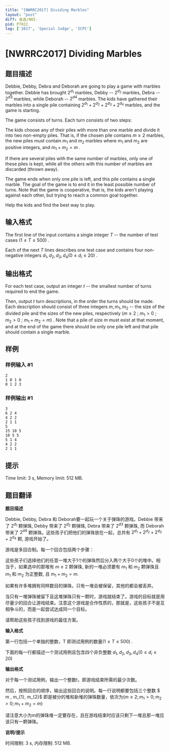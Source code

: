 ```yaml
---
title: "[NWRRC2017] Dividing Marbles"
layout: "post"
diff: 省选/NOI-
pid: P7022
tag: ['2017', 'Special Judge', 'ICPC']
---
```

# [NWRRC2017] Dividing Marbles
## 题目描述



Debbie, Debby, Debra and Deborah are going to play a game with marbles together. Debbie has brought $2^{d_{1}}$ marbles, Debby -- $2^{d_{2}}$ marbles, Debra -- $2^{d3}$ marbles, while Deborah -- $2^{d4}$ marbles. The kids have gathered their marbles into a single pile containing $2^{d_{1}} + 2^{d_{2}} + 2^{d_{3}} + 2^{d_{4}}$ marbles, and the game is starting.

The game consists of turns. Each turn consists of two steps:

The kids choose any of their piles with more than one marble and divide it into two non-empty piles. That is, if the chosen pile contains $m \ge 2$ marbles, the new piles must contain $m_{1}$ and $m_{2}$ marbles where $m_1$ and $m_2$ are positive integers, and $m_{1} + m_{2} = m$ .

If there are several piles with the same number of marbles, only one of these piles is kept, while all the others with this number of marbles are discarded (thrown away).

The game ends when only one pile is left, and this pile contains a single marble. The goal of the game is to end it in the least possible number of turns. Note that the game is cooperative, that is, the kids aren't playing against each other, but trying to reach a common goal together.

Help the kids and find the best way to play.


## 输入格式



The first line of the input contains a single integer $T$ -- the number of test cases $(1 \le T \le 500)$ .

Each of the next $T$ lines describes one test case and contains four non-negative integers $d_{1}, d_{2}, d_{3}, d_{4} (0 \le d_{i} \le 20)$ .


## 输出格式



For each test case, output an integer $t$ -- the smallest number of turns required to end the game.

Then, output $t$ turn descriptions, in the order the turns should be made. Each description should consist of three integers $m , m_{1}, m_{2}$ -- the size of the divided pile and the sizes of the new piles, respectively $(m \ge 2$ ; $m_{1} > 0$ ; $m_{2} > 0$ ; $m_{1} + m_{2} = m)$ . Note that a pile of size $m$ must exist at that moment, and at the end of the game there should be only one pile left and that pile should contain a single marble.


## 样例

### 样例输入 #1
```
2
1 0 1 0
0 1 2 3

```
### 样例输出 #1
```
3
6 2 4
4 2 2
2 1 1
5
15 10 5
10 5 5
5 1 4
4 2 2
2 1 1

```
## 提示

Time limit: 3 s, Memory limit: 512 MB. 


## 题目翻译

**题目描述**

Debbie, Debby, Debra 和 Deborah要一起玩一个关于弹珠的游戏。Debbie 带来了  $2^{d_{1}}$ 颗弹珠, Debby 带来了  $2^{d_{2}}$ 颗弹珠, Debra 带来了  $2^{d3}$ 颗弹珠, 而 Deborah 带来了  $2^{d4}$ 颗弹珠。这些孩子们把他们的弹珠放在一起，总共有 $2^{d_{1}} + 2^{d_{2}} + 2^{d_{3}} + 2^{d_{4}}$ 颗, 游戏开始了。

游戏是多回合制。每一个回合包括两个步骤：

这些孩子们选择他们的任意一堆大于1个的弹珠然后分入两个大于0个的堆中。相当于，如果选中的那堆有 $m \ge 2$ 颗弹珠, 新的一堆必须要有 $m_{1}$ 和 $m_{2}$ 颗弹珠且 $m_1$ 和 $m_2$ 为正整数, 且 $m_{1} + m_{2} = m$.

如果有许多堆拥有同样数目的弹珠，只有一堆会被保留，其他的都会被丢弃。

当只有一堆弹珠被留下且这堆弹珠只有一颗时，游戏就结束了。游戏的目标就是用尽量少的回合让游戏结束。注意这个游戏是合作性质的，那就是，这些孩子不是互相争斗的，而是一起尝试达成同一个目标。

请帮助这些孩子找到游戏的最佳方案。

**输入格式**

第一行包括一个单独的整数，T 即测试用例的数量$(1≤T≤500)$ .

下面的每一行都描述一个测试用例且包含四个非负整数 $d_{1}, d_{2}, d_{3}, d_{4} (0 \le d_{i} \le 20)$

**输出格式**

对于每一个测试用例，输出一个整数t，即游戏结束所需的最少次数。

然后，按照回合的顺序，输出这些回合的说明。每一行说明都要包括三个整数 $ m , m_{1}, m_{2}$ 即是被分的堆和新堆的弹珠数量，依次为$(m≥2 ; m_{1} > 0; m_{2} > 0 ;  m_{1} + m_{2} = m)$ 

请注意大小为m的弹珠堆一定要存在，且在游戏结束时应该只剩下一堆且那一堆应该只有一颗弹珠。

**说明/提示**

时间限制: 3 s, 内存限制: 512 MB.
